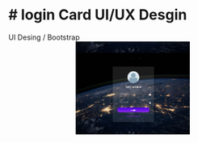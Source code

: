 <h1># login Card UI/UX Desgin</h1>
UI Desing / Bootstrap

<div align="center"> 
     <img width="45%" src="img1.png" alt="About screen" title="About screen"</img> 
     <img height="0" width="8px"> 
     
</div> 


